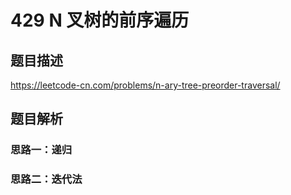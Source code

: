 # 429 N 叉树的前序遍历

## 题目描述

<https://leetcode-cn.com/problems/n-ary-tree-preorder-traversal/>

## 题目解析

### 思路一：递归

### 思路二：迭代法
